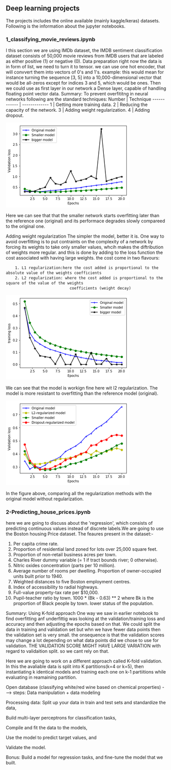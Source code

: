 ## Deep learning projects
The projects includes the online available (mainly kaggle/keras) datasets. Following is the information about the jupyter notebooks.

### 1_classifying_movie_reviews.ipynb
I this section we are using IMDb dataset, the IMDB sentiment classification dataset consists of 50,000 movie reviews from IMDB users that are labeled as either positive (1) or negative (0).
Data preparation
right now the data is in form of list, we need to turn it to tensor. we can use one hot encoder, that will convvert them into vectors of 0's and 1's. example: this would mean for instance turning the sequence [3, 5] into a 10,000-dimensional vector that would be all-zeros except for indices 3 and 5, which would be ones. Then we could use as first layer in our network a Dense layer, capable of handling floating point vector data.
Summary: To prevent overfititng in neural networks following are the standard techniques:
Number | Technique
------------ | -------------
1 | Getting more training data.
2 | Reducing the capacity of the network.
3 | Adding weight regularization.
4 | Adding dropout.

![Here we can see that that the smaller network starts overfitting later than the reference one (original) and its performace degrades slowly compareed to the original one.](/images/regularization1.png)

Here we can see that that the smaller network starts overfitting later than the reference one (original) and its performace degrades slowly compareed to the original one.

Adding weight regularization
The simpler the model, better it is. One way to avoid overfitting is to put contraints on the complexity of a network by forcing its weights to take only smaller values, whcih makes the diftribution of weights more regular. and this is done by adding to the loss function the cost associated with having large weights. the cost come in two flavours:

        1. L1 regularization:here the cost added is proportional to the absolute value of the weights coefficients 
        2. L2 regularization: where the cost added is proportional to the square of the value of the weights 
                                coefficients (weight decay)
![We can see that the model is workign fine here wit l2 regularization. The model is more resistant to overfitting than the reference model (original).](/images/regularization2.png)

We can see that the model is workign fine here wit l2 regularization. The model is more resistant to overfitting than the reference model (original).

![comparing all the regularization methods with the original model without regularization](/images/regularization_methods.png)

In the figure above, comparing all the regularization methods with the original model without regularization.

### 2-Predicting_house_prices.ipynb
here we are going to discuss about the 'regression', which consists of predicting continuous values instead of discrete labels.We are going to use the Boston housing Price dataset. The feaures present in the dataset:-

1. Per capita crime rate. 
2. Proportion of residential land zoned for lots over 25,000 square feet. 
3. Proportion of non-retail business acres per town. 
4. Charles River dummy variable (= 1 if tract bounds river; 0 otherwise). 
5. Nitric oxides concentration (parts per 10 million). 
6. Average number of rooms per dwelling. Proportion of owner-occupied units built prior to 1940. 
7. Weighted distances to five Boston employment centres. 
8. Index of accessibility to radial highways. 
9. Full-value property-tax rate per $10,000. 
10. Pupil-teacher ratio by town. 1000 * (Bk - 0.63) ** 2 where Bk is the proportion of Black people by town. lower status of the population.



Summary:
Using K-fold approach
One way we saw in earlier notebook to find overfitting anf underfittig was looking at the validation/training loss and accuracy and then adjusting the epochs based on that. We could split the data in training and validation set but whn we have fewer data points then the validation set is very small. the onsequence is that the validation scores may change a lot depending on what data points did we chose to use for validation. THE VALIDATION SCORE MIGHT HAVE LARGE VARIATION with regard to validaition split. so we cant rely on that.

Here we are going to work on a different approach called K-fold validation. In this the avaliable data is split into K partitions(k=4 or k=5), then instantiating k identical models and training each one on k-1 partiitions while evaluating in reamaining partition.

Open database (classifying white/red wine based on chemical properties)
---> steps: Data manipulation + data modeling


Processing data:  Split up your data in train and test sets and standardize the data,

Build multi-layer perceptrons for classification tasks,

Compile and fit the data to the models,

Use the model to predict target values, and

Validate the model.

Bonus: Build a model for regression tasks, and fine-tune the model that we built.
 
